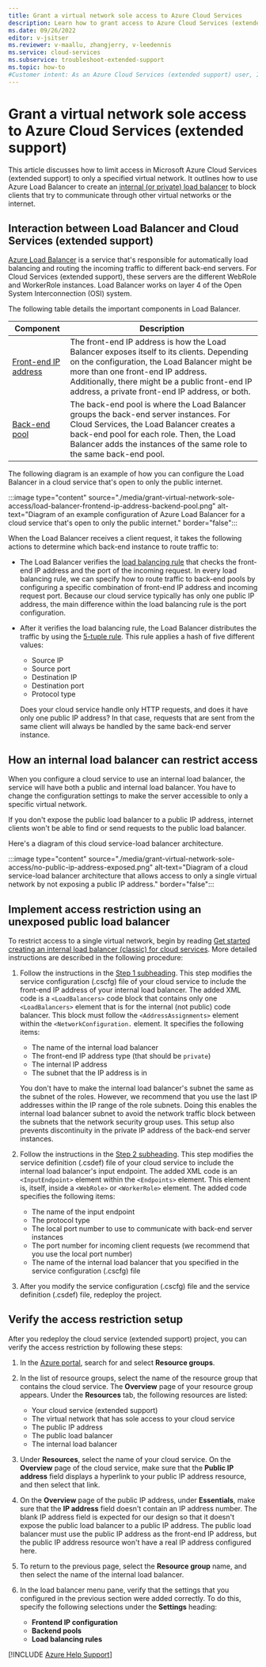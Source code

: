 ```yaml
---
title: Grant a virtual network sole access to Azure Cloud Services
description: Learn how to grant access to Azure Cloud Services (extended support) to only a specified virtual network.
ms.date: 09/26/2022
editor: v-jsitser
ms.reviewer: v-maallu, zhangjerry, v-leedennis
ms.service: cloud-services
ms.subservice: troubleshoot-extended-support
ms.topic: how-to
#Customer intent: As an Azure Cloud Services (extended support) user, I want to restrict cloud service to only a specified virtual network so that I can make my cloud service more secure.
---
```


# Grant a virtual network sole access to Azure Cloud Services (extended support)

This article discusses how to limit access in Microsoft Azure Cloud Services (extended support) to only a specified virtual network. It outlines how to use Azure Load Balancer to create an [internal (or private) load balancer](/azure/load-balancer/components#frontend-ip-configurations) to block clients that try to communicate through other virtual networks or the internet.

## Interaction between Load Balancer and Cloud Services (extended support)

[Azure Load Balancer](/azure/load-balancer/load-balancer-overview) is a service that's responsible for automatically load balancing and routing the incoming traffic to different back-end servers. For Cloud Services (extended support), these servers are the different WebRole and WorkerRole instances. Load Balancer works on layer 4 of the Open System Interconnection (OSI) system.

The following table details the important components in Load Balancer.

| Component | Description |
|--|--|
| [Front-end IP address](/azure/load-balancer/components#frontend-ip-configuration-) | The front-end IP address is how the Load Balancer exposes itself to its clients. Depending on the configuration, the Load Balancer might be more than one front-end IP address. Additionally, there might be a public front-end IP address, a private front-end IP address, or both. |
| [Back-end pool](/azure/load-balancer/components#backend-pool) | The back-end pool is where the Load Balancer groups the back-end server instances. For Cloud Services, the Load Balancer creates a back-end pool for each role. Then, the Load Balancer adds the instances of the same role to the same back-end pool. |

The following diagram is an example of how you can configure the Load Balancer in a cloud service that's open to only the public internet.

:::image type="content" source="./media/grant-virtual-network-sole-access/load-balancer-frontend-ip-address-backend-pool.png" alt-text="Diagram of an example configuration of Azure Load Balancer for a cloud service that's open to only the public internet." border="false":::

When the Load Balancer receives a client request, it takes the following actions to determine which back-end instance to route traffic to:

- The Load Balancer verifies the [load balancing rule](/azure/load-balancer/components#load-balancer-rules) that checks the front-end IP address and the port of the incoming request. In every load balancing rule, we can specify how to route traffic to back-end pools by configuring a specific combination of front-end IP address and incoming request port. Because our cloud service typically has only one public IP address, the main difference within the load balancing rule is the port configuration.

- After it verifies the load balancing rule, the Load Balancer distributes the traffic by using the [5-tuple rule](/azure/load-balancer/distribution-mode-concepts#hash-based). This rule applies a hash of five different values:

   - Source IP
   - Source port
   - Destination IP
   - Destination port
   - Protocol type

   Does your cloud service handle only HTTP requests, and does it have only one public IP address? In that case, requests that are sent from the same client will always be handled by the same back-end server instance.

## How an internal load balancer can restrict access

When you configure a cloud service to use an internal load balancer, the service will have both a public and internal load balancer. You have to change the configuration settings to make the server accessible to only a specific virtual network.

If you don't expose the public load balancer to a public IP address, internet clients won't be able to find or send requests to the public load balancer.

Here's a diagram of this cloud service-load balancer architecture.

:::image type="content" source="./media/grant-virtual-network-sole-access/no-public-ip-address-exposed.png" alt-text="Diagram of a cloud service-load balancer architecture that allows access to only a single virtual network by not exposing a public IP address." border="false":::

## Implement access restriction using an unexposed public load balancer

To restrict access to a single virtual network, begin by reading [Get started creating an internal load balancer (classic) for cloud services](/previous-versions/azure/load-balancer/load-balancer-get-started-ilb-classic-cloud). More detailed instructions are described in the following procedure:

1. Follow the instructions in the [Step 1 subheading](/previous-versions/azure/load-balancer/load-balancer-get-started-ilb-classic-cloud#step-1). This step modifies the service configuration (.cscfg) file of your cloud service to include the front-end IP address of your internal load balancer. The added XML code is a `<LoadBalancers>` code block that contains only one `<LoadBalancers>` element that is for the internal (not public) code balancer. This block must follow the `<AddressAssignments>` element within the `<NetworkConfiguration.` element. It specifies the following items:

   - The name of the internal load balancer
   - The front-end IP address type (that should be `private`)
   - The internal IP address
   - The subnet that the IP address is in

   You don't have to make the internal load balancer's subnet the same as the subnet of the roles. However, we recommend that you use the last IP addresses within the IP range of the role subnets. Doing this enables the internal load balancer subnet to avoid the network traffic block between the subnets that the network security group uses. This setup also prevents discontinuity in the private IP address of the back-end server instances.

1. Follow the instructions in the [Step 2 subheading](/previous-versions/azure/load-balancer/load-balancer-get-started-ilb-classic-cloud#step-2). This step modifies the service definition (.csdef) file of your cloud service to include the internal load balancer's input endpoint. The added XML code is an `<InputEndpoint>` element within the `<Endpoints>` element. This element is, itself, inside a `<WebRole>` or `<WorkerRole>` element. The added code specifies the following items:

   - The name of the input endpoint
   - The protocol type
   - The local port number to use to communicate with back-end server instances
   - The port number for incoming client requests (we recommend that you use the local port number)
   - The name of the internal load balancer that you specified in the service configuration (.cscfg) file

1. After you modify the service configuration (.cscfg) file and the service definition (.csdef) file, redeploy the project.

## Verify the access restriction setup

After you redeploy the cloud service (extended support) project, you can verify the access restriction by following these steps:

1. In the [Azure portal](https://portal.azure.com), search for and select **Resource groups**.
1. In the list of resource groups, select the name of the resource group that contains the cloud service. The **Overview** page of your resource group appears. Under the **Resources** tab, the following resources are listed:

   - Your cloud service (extended support)
   - The virtual network that has sole access to your cloud service
   - The public IP address
   - The public load balancer
   - The internal load balancer

1. Under **Resources**, select the name of your cloud service. On the **Overview** page of the cloud service, make sure that the **Public IP address** field displays a hyperlink to your public IP address resource, and then select that link.
1. On the **Overview** page of the public IP address, under **Essentials**, make sure that the **IP address** field doesn't contain an IP address number. The blank IP address field is expected for our design so that it doesn't expose the public load balancer to a public IP address. The public load balancer must use the public IP address as the front-end IP address, but the public IP address resource won't have a real IP address configured here.
1. To return to the previous page, select the **Resource group** name, and then select the name of the internal load balancer.
1. In the load balancer menu pane, verify that the settings that you configured in the previous section were added correctly. To do this, specify the following selections under the **Settings** heading:

   - **Frontend IP configuration**
   - **Backend pools**
   - **Load balancing rules**

[!INCLUDE [Azure Help Support](../../../includes/azure-help-support.md)]

